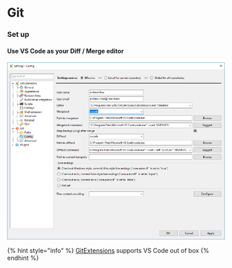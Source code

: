# Git

### Set up

#### Use VS Code as your Diff / Merge editor

![](.gitbook/assets/image%20%2810%29.png)

{% hint style="info" %}
[GitExtensions](https://github.com/gitextensions/gitextensions) supports VS Code out of box
{% endhint %}

